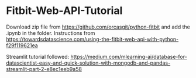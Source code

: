 # Fitbit-Web-API-Tutorial

Download zip file from https://github.com/orcasgit/python-fitbit and add the .ipynb in the folder. Instructions from https://towardsdatascience.com/using-the-fitbit-web-api-with-python-f29f119621ea


Streamlit tutorial followed: https://medium.com/mlearning-ai/database-for-datascientist-easy-and-quick-solution-with-mongodb-and-pandas-streamlit-part-2-e8ec1eeb9a58

